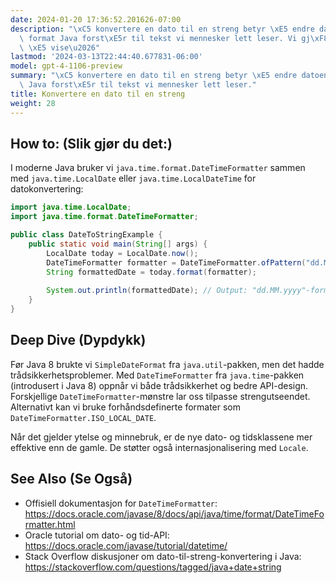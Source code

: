 ```yaml
---
date: 2024-01-20 17:36:52.201626-07:00
description: "\xC5 konvertere en dato til en streng betyr \xE5 endre datoen fra et\
  \ format Java forst\xE5r til tekst vi mennesker lett leser. Vi gj\xF8r dette for\
  \ \xE5 vise\u2026"
lastmod: '2024-03-13T22:44:40.677831-06:00'
model: gpt-4-1106-preview
summary: "\xC5 konvertere en dato til en streng betyr \xE5 endre datoen fra et format\
  \ Java forst\xE5r til tekst vi mennesker lett leser."
title: Konvertere en dato til en streng
weight: 28
---
```


## How to: (Slik gjør du det:)
I moderne Java bruker vi `java.time.format.DateTimeFormatter` sammen med `java.time.LocalDate` eller `java.time.LocalDateTime` for datokonvertering:

```java
import java.time.LocalDate;
import java.time.format.DateTimeFormatter;

public class DateToStringExample {
    public static void main(String[] args) {
        LocalDate today = LocalDate.now();
        DateTimeFormatter formatter = DateTimeFormatter.ofPattern("dd.MM.yyyy");
        String formattedDate = today.format(formatter);
        
        System.out.println(formattedDate); // Output: "dd.MM.yyyy"-formatert dagens dato
    }
}
```

## Deep Dive (Dypdykk)
Før Java 8 brukte vi `SimpleDateFormat` fra `java.util`-pakken, men det hadde trådsikkerhetsproblemer. Med `DateTimeFormatter` fra `java.time`-pakken (introdusert i Java 8) oppnår vi både trådsikkerhet og bedre API-design. Forskjellige `DateTimeFormatter`-mønstre lar oss tilpasse strengutseendet. Alternativt kan vi bruke forhåndsdefinerte formater som `DateTimeFormatter.ISO_LOCAL_DATE`.

Når det gjelder ytelse og minnebruk, er de nye dato- og tidsklassene mer effektive enn de gamle. De støtter også internasjonalisering med `Locale`.

## See Also (Se Også)
- Offisiell dokumentasjon for `DateTimeFormatter`: https://docs.oracle.com/javase/8/docs/api/java/time/format/DateTimeFormatter.html
- Oracle tutorial om dato- og tid-API: https://docs.oracle.com/javase/tutorial/datetime/
- Stack Overflow diskusjoner om dato-til-streng-konvertering i Java: https://stackoverflow.com/questions/tagged/java+date+string
